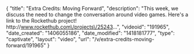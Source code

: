 {
    "title": "Extra Credits: Moving Forward",
    "description": "This week, we discuss the need to change the conversation around video games. Here's a link to the Rockethub project! http:\/\/www.rockethub.com\/projects\/25243...",
    "videoid": "191965",
    "date_created": "1406055186",
    "date_modified": "1418181777",
    "type": "captivate",
    "layout": "video",
    "url": "\/v\/extra-credits-moving-forward\/191965"
}